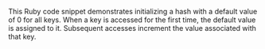 This Ruby code snippet demonstrates initializing a hash with a default value of 0 for all keys. When a key is accessed for the first time, the default value is assigned to it. Subsequent accesses increment the value associated with that key.